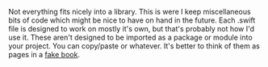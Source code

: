 Not everything fits nicely into a library. This is were I keep miscellaneous bits of code which might be nice to have on hand in the future. Each .swift file is designed to work on mostly it's own, but that's probably not how I'd use it. These aren't designed to be imported as a package or module into your project. You can copy/paste or whatever. It's better to think of them as pages in a [fake book](https://en.wikipedia.org/wiki/Fake_book).
